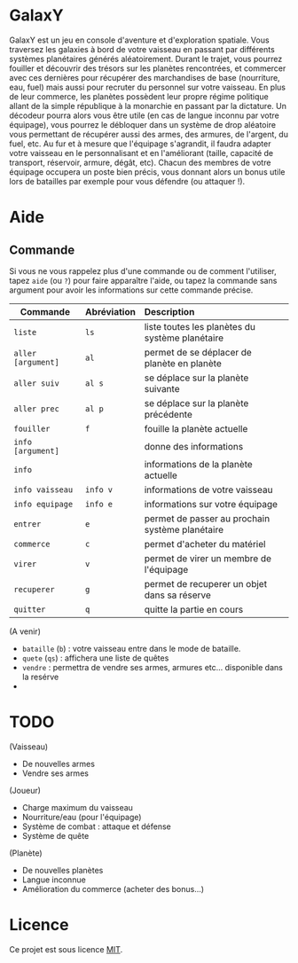 # GalaxY

GalaxY est un jeu en console d'aventure et d'exploration spatiale. Vous traversez les galaxies à bord de votre vaisseau en passant par différents systèmes planétaires générés aléatoirement. Durant le trajet, vous pourrez fouiller et découvrir des trésors sur les planètes rencontrées, et commercer avec ces dernières pour récupérer des marchandises de base (nourriture, eau, fuel) mais aussi pour recruter du personnel sur votre vaisseau. En plus de leur commerce, les planètes possèdent leur propre régime politique allant de la simple république à la monarchie en passant par la dictature. Un décodeur pourra alors vous être utile (en cas de langue inconnu par votre équipage), vous pourrez le débloquer dans un système de drop aléatoire vous permettant de récupérer aussi des armes, des armures, de l'argent, du fuel, etc. Au fur et à mesure que l'équipage s'agrandit, il faudra adapter votre vaisseau en le personnalisant et en l'améliorant (taille, capacité de transport, réservoir, armure, dégât, etc). Chacun des membres de votre équipage occupera un poste bien précis, vous donnant alors un bonus utile lors de batailles par exemple pour vous défendre (ou attaquer !).

# Aide

## Commande

Si vous ne vous rappelez plus d'une commande ou de comment l'utiliser, tapez `aide` (ou `?`) pour faire apparaître l'aide, ou tapez la commande sans argument pour avoir les informations sur cette commande précise.

| Commande           | Abréviation | Description                                     |
| --------           | :---------- | :----------                                     |
| `liste`            | `ls`        | liste toutes les planètes du système planétaire |
| `aller [argument]` | `al`        | permet de se déplacer de planète en planète     |
| `aller suiv`       | `al s`      | se déplace sur la planète suivante              |
| `aller prec`       | `al p`      | se déplace sur la planète précédente            |
| `fouiller`         | `f`         | fouille la planète actuelle                     |
| `info [argument]`  |             | donne des informations                          |
| `info`             |             | informations de la planète actuelle             |
| `info vaisseau`    | `info v`    | informations de votre vaisseau                  |
| `info equipage`    | `info e`    | informations sur votre équipage                 |
| `entrer`           | `e`         | permet de passer au prochain système planétaire |
| `commerce`         | `c`         | permet d'acheter du matériel                    |
| `virer`            | `v`         | permet de virer un membre de l'équipage         |
| `recuperer`        | `g`         | permet de recuperer un objet dans sa réserve    |
| `quitter`          | `q`         | quitte la partie en cours                       |

(A venir)

- `bataille` (`b`) : votre vaisseau entre dans le mode de bataille.
- `quete` (`qs`) : affichera une liste de quêtes
- `vendre` : permettra de vendre ses armes, armures etc... disponible dans la resérve
- 
# TODO

(Vaisseau)
- De nouvelles armes
- Vendre ses armes

(Joueur)
- Charge maximum du vaisseau
- Nourriture/eau (pour l'équipage)
- Système de combat : attaque et défense
- Système de quête

(Planète)
- De nouvelles planètes
- Langue inconnue
- Amélioration du commerce (acheter des bonus...)

# Licence

Ce projet est sous licence [MIT](http://opensource.org/licenses/mit-license.php).
